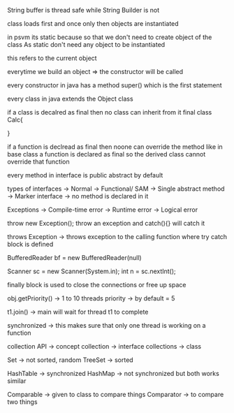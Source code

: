 
String buffer is thread safe while String Builder is not

class loads first and once only
then objects are instantiated

in psvm its static because so that we don't need to create object of the class
As static don't need any object to be instantiated

this refers to the current object

everytime we build an object => the constructor will be called

every constructor in java has a method super() which is the first statement

every class in java extends the Object class

if a class is decalred as final then no class can inherit from it 
final class Calc{

}

if a function is declread as final then noone can override the method
like in base class a function is declared as final 
so the derived class cannot override that function

every method in interface is public abstract by default
 
types of interfaces 
-> Normal
-> Functional/ SAM -> Single abstract method
-> Marker interface -> no method is declared in it

Exceptions
-> Compile-time error
-> Runtime error
-> Logical error

throw new Exception();
throw an exception and catch(){} will catch it

throws Exception -> throws exception to the calling function where try catch block is defined

BufferedReader bf = new BufferedReader(null)

Scanner sc = new Scanner(System.in);
int n = sc.nextInt();

finally block is used to close the connections or free up space

obj.getPriority() -> 1 to 10 threads priority 
                  -> by default = 5

t1.join() -> main will wait for thread t1 to complete

synchronized -> this makes sure that only one thread is working on a function

collection API -> concept
collection -> interface
collections -> class

Set -> not sorted, random 
TreeSet -> sorted

HashTable -> synchronized 
HashMap -> not synchronized
but both works similar

Comparable -> given to class to compare things
Comparator -> to compare two things